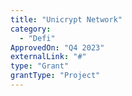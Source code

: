 ```yaml
---
title: "Unicrypt Network"
category:
  - "Defi"
ApprovedOn: "Q4 2023"
externalLink: "#"
type: "Grant"
grantType: "Project"
---
```

